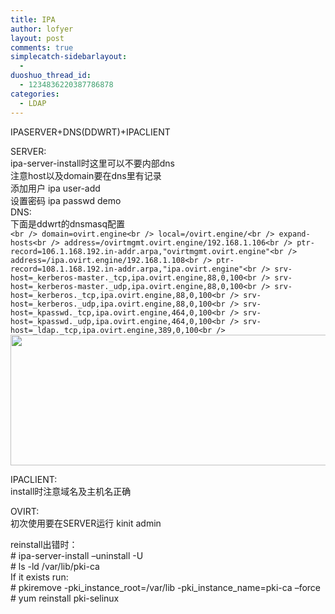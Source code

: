 ```yaml
---
title: IPA
author: lofyer
layout: post
comments: true
simplecatch-sidebarlayout:
  - 
duoshuo_thread_id:
  - 1234836220387786878
categories:
  - LDAP
---
```

IPASERVER+DNS(DDWRT)+IPACLIENT

SERVER:  
ipa-server-install时这里可以不要内部dns  
注意host以及domain要在dns里有记录  
添加用户 ipa user-add  
设置密码 ipa passwd demo  
DNS:  
下面是ddwrt的dnsmasq配置  
`<br />
domain=ovirt.engine<br />
local=/ovirt.engine/<br />
expand-hosts<br />
address=/ovirtmgmt.ovirt.engine/192.168.1.106<br />
ptr-record=106.1.168.192.in-addr.arpa,"ovirtmgmt.ovirt.engine"<br />
address=/ipa.ovirt.engine/192.168.1.108<br />
ptr-record=108.1.168.192.in-addr.arpa,"ipa.ovirt.engine"<br />
srv-host=_kerberos-master._tcp,ipa.ovirt.engine,88,0,100<br />
srv-host=_kerberos-master._udp,ipa.ovirt.engine,88,0,100<br />
srv-host=_kerberos._tcp,ipa.ovirt.engine,88,0,100<br />
srv-host=_kerberos._udp,ipa.ovirt.engine,88,0,100<br />
srv-host=_kpasswd._tcp,ipa.ovirt.engine,464,0,100<br />
srv-host=_kpasswd._udp,ipa.ovirt.engine,464,0,100<br />
srv-host=_ldap._tcp,ipa.ovirt.engine,389,0,100<br />
`  
[<img src="http://69.164.197.168/wp-content/uploads/2012/11/QQ截图20121127132532.png" alt="" title="QQ截图20121127132532" width="638" height="209" class="alignnone size-full wp-image-1659" />][1]

IPACLIENT:  
install时注意域名及主机名正确

OVIRT:  
初次使用要在SERVER运行 kinit admin

reinstall出错时：  
\# ipa-server-install &#8211;uninstall -U  
\# ls -ld /var/lib/pki-ca  
If it exists run:  
\# pkiremove -pki\_instance\_root=/var/lib -pki\_instance\_name=pki-ca &#8211;force  
\# yum reinstall pki-selinux

 [1]: http://69.164.197.168/wp-content/uploads/2012/11/QQ截图20121127132532.png